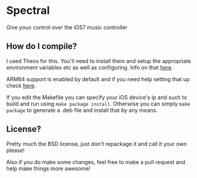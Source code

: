 Spectral
=============

Give youo control over the iOS7 music controller

<!-- ![Spectral Preview](https://github.com/b3ll/Spectral/raw/master/preview/SpectralPreview.png "Spectral Preview")   -->

## How do I compile?
I used Theos for this. You'll need to install them and setup the appropriate environment variables etc as well as configuring. Info on that [here](http://iphonedevwiki.net/index.php/Theos/Getting_Started).

ARM64 support is enabled by default and if you need help setting that up check [here](http://iphonedevwiki.net/index.php/Updating_extensions_for_iOS_7).

If you edit the Makefile you can specify your iOS device's ip and such to build and run using `make package install`. Otherwise you can simply `make package` to generate a .deb file and install that by any means.


## License?
Pretty much the BSD license, just don't repackage it and call it your own please!

Also if you do make some changes, feel free to make a pull request and help make things more awesome!

